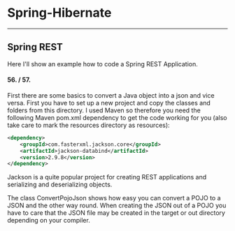 # Spring-Hibernate

---

## Spring REST
Here I'll show an example how to code a Spring REST Application.

#### 56. / 57.
First there are some basics to convert a Java object into a json and vice versa. First you have to set up a new project and copy the classes and folders from this directory. I used Maven so therefore you need the following Maven pom.xml dependency to get the code working for you (also take care to mark the resources directory as resources):
```xml
<dependency>
    <groupId>com.fasterxml.jackson.core</groupId>
    <artifactId>jackson-databind</artifactId>
    <version>2.9.8</version>
</dependency>
```

Jackson is a quite popular project for creating REST applications and serializing and deserializing objects.

The class ConvertPojoJson shows how easy you can convert a POJO to a JSON and the other way round. When creating the JSON out of a POJO you have to care that the JSON file may be created in the target or out directory depending on your compiler.